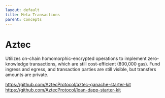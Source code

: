 ```yaml
---
layout: default
title: Meta Transactions
parent: Concepts
---
```


# Aztec

Utilizes on-chain homomorphic-encrypted operations to implement zero-knowledge transactions, which are still cost-efficient (800,000 gas). Fund ingress and egress, and transaction parties are still visible, but transfers amounts are private.

https://github.com/AztecProtocol/aztec-ganache-starter-kit
https://github.com/AztecProtocol/loan-dapp-starter-kit
